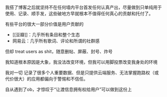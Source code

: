 ---
---

我搭了博客之后就坚持不在任何墙内平台首发任何认真产出，尽量做到只单纯用于使用、记录、顺手发，这些破地方早就根本不值得任何真心的贡献和托付了。  

有些平台的很大一部分价值是用户贡献的

- [[豆瓣]]：几乎所有条目和整个生态
- 网易云：几乎所有歌词、评论和所谓的社群感

但却 treat users as shit，随意删帖、屏蔽、封号、炸号

我知道根本原因是大象，我没法改变环境，但我可以用脚投票改变我身处的环境


我对一切 记录了很多个人重要数据、但是只提供云端服务、无法掌握跑路权（或代价很大）的应用都偏向于警惕和不信任。

自从遇到了ob，才惊叹于“让渡信息拥有权给用户”可以做到这份上